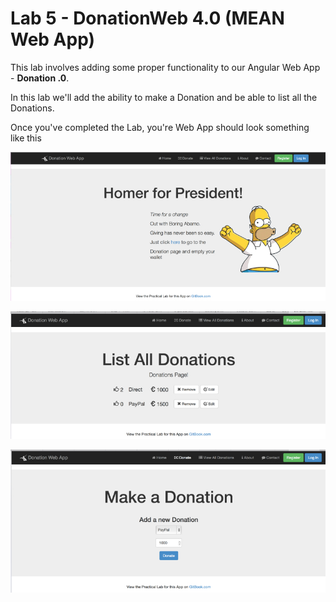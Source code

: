 # Lab 5 - DonationWeb 4.0 (MEAN Web App)

This lab involves adding some proper functionality to our Angular Web App - **Donation .0**.

In this lab we'll add the ability to make a Donation and be able to list all the Donations.

Once you've completed the Lab, you're Web App should look something like this

![](../images/donationwebapp.jpg)

![](../images/donationwebapp1.jpg)

![](../images/donationwebapp2.jpg)

